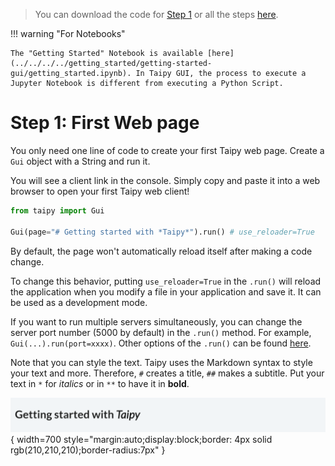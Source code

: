 > You can download the code for
<a href="./../src/step_01.py" download>Step 1</a> 
or all the steps <a href="./../src/src.zip" download>here</a>. 


!!! warning "For Notebooks"

    The "Getting Started" Notebook is available [here](../../../../getting_started/getting-started-gui/getting_started.ipynb). In Taipy GUI, the process to execute a Jupyter Notebook is different from executing a Python Script.

# Step 1: First Web page

You only need one line of code to create your first Taipy web page. Create a `Gui` object with a String and run it.

You will see a client link in the console. Simply copy and paste it into a web browser to open your first Taipy web client!


```python
from taipy import Gui

Gui(page="# Getting started with *Taipy*").run() # use_reloader=True
```

By default, the page won't automatically reload itself after making a code change.

To change this behavior, putting `use_reloader=True` in the `.run()` will reload the application when you modify a file in your application and save it. It can be used as a development mode.

If you want to run multiple servers simultaneously, you can change the server port number (5000 by default) in the `.run()` method. For example, `Gui(...).run(port=xxxx)`. Other options of the `.run()` can be found [here](../../../../manuals/gui/configuration.md/#configuring-the-gui-instance).


Note that you can style the text. Taipy uses the Markdown syntax to style your text and more. Therefore, `#` creates 
a title, `##` makes a subtitle. Put your text in `*` for *italics* or in `**` to have it in **bold**.


![First Web Page](result.png){ width=700 style="margin:auto;display:block;border: 4px solid rgb(210,210,210);border-radius:7px" }
